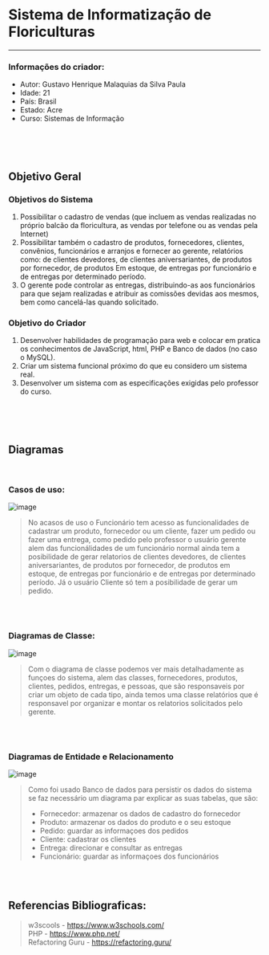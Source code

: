 # Sistema de Informatização de Floriculturas
---
### Informações do criador:
* Autor: Gustavo Henrique Malaquias da Silva Paula
* Idade: 21
* País: Brasil
* Estado: Acre
* Curso: Sistemas de Informação

<br>
<br>
<br>

## Objetivo Geral

### Objetivos do Sistema
1. Possibilitar o cadastro de vendas (que incluem as vendas realizadas no próprio
balcão da floricultura, as vendas por telefone ou as vendas pela Internet)
2. Possibilitar também o cadastro de produtos, fornecedores, clientes, convênios,
funcionários e arranjos e fornecer ao gerente, relatórios como: de clientes
devedores, de clientes aniversariantes, de produtos por fornecedor, de produtos
Em estoque, de entregas por funcionário e de entregas por determinado período.
3. O gerente pode controlar as entregas, distribuindo-as aos funcionários para que
sejam realizadas e atribuir as comissões devidas aos mesmos, bem como
cancelá-las quando solicitado.

### Objetivo do Criador
1. Desenvolver habilidades de programação para web e colocar em pratica os conhecimentos de 
JavaScript, html, PHP e Banco de dados (no caso o MySQL).
2. Criar um sistema funcional próximo do que eu considero um sistema real.
3. Desenvolver um sistema com as especificações exigidas pelo professor do curso.

<br>
<br>
<br>

## Diagramas

<br>

### Casos de uso:
![image](https://user-images.githubusercontent.com/83839805/144251088-b8be1604-583f-4585-8291-d1dfcb05f225.png)

> No acasos de uso o Funcionário tem acesso as funcionalidades de cadastrar um produto, fornecedor ou um cliente, 
> fazer um pedido ou fazer uma entrega, como pedido pelo professor o usuário gerente alem das funcionálidades de um
> funcionário normal ainda tem a posibilidade de gerar relatorios de clientes devedores, de clientes aniversariantes, 
> de produtos por fornecedor, de produtos em estoque, de entregas por funcionário e de entregas por determinado período.
> Já o usuário Cliente só tem a posibilidade de gerar um pedido.

<br>
<br>

### Diagramas de Classe:
![image](https://user-images.githubusercontent.com/83839805/144252911-c1a6e40c-1df0-4555-9fc4-83859117c9ff.png)

> Com o diagrama de classe podemos ver mais detalhadamente as funçoes do sistema, alem das classes, fornecedores,
> produtos, clientes, pedidos, entregas, e pessoas, que são responsaveis por criar um objeto de cada tipo, ainda temos
> uma classe relatórios que é responsavel por organizar e montar os relatorios solicitados pelo gerente.

<br>
<br>

### Diagramas de Entidade e Relacionamento
![image](https://user-images.githubusercontent.com/83839805/144255483-20035cb4-6253-45c0-8fe9-8dc5bf8f89e2.png)

> Como foi usado Banco de dados para persistir os dados do sistema se faz necessário um diagrama par explicar as
> suas tabelas, que são:
>   * Fornecedor: armazenar os dados de cadastro do fornecedor
>   * Produto: armazenar os dados do produto e o seu estoque
>   * Pedido: guardar as informaçoes dos pedidos
>   * Cliente: cadastrar os clientes
>   * Entrega: direcionar e consultar as entregas
>   * Funcionário: guardar as informaçoes dos funcionários

<br>
<br>







## Referencias Bibliograficas:
> w3scools - https://www.w3schools.com/ <br>
> PHP - https://www.php.net/ <br>
> Refactoring Guru - https://refactoring.guru/ <br>
